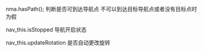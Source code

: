 nma.hasPath();
判断是否可到达导航点
不可以到达目标导航点或者没有目标点时为假

nav_this.isStopped
导航开启状态

nav_this.updateRotation
是否自动更改旋转